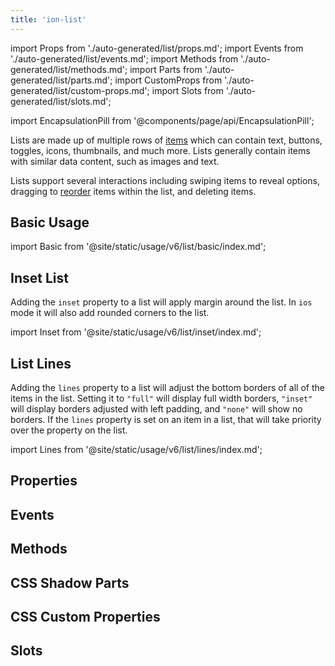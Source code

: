 ```yaml
---
title: 'ion-list'
---
```


import Props from './auto-generated/list/props.md';
import Events from './auto-generated/list/events.md';
import Methods from './auto-generated/list/methods.md';
import Parts from './auto-generated/list/parts.md';
import CustomProps from './auto-generated/list/custom-props.md';
import Slots from './auto-generated/list/slots.md';

<head>
  <title>ion-list: Item List View Component for iOS and Android Apps</title>
  <meta
    name="description"
    content="ion-lists are made up of multiple rows of items containing text, icons, toggles, and more. Learn about the list view component for iOS and Android Ionic apps."
  />
</head>

import EncapsulationPill from '@components/page/api/EncapsulationPill';

Lists are made up of multiple rows of [items](./item) which can contain text, buttons, toggles,
icons, thumbnails, and much more. Lists generally contain items with similar data content, such as images and text.

Lists support several interactions including swiping items to reveal options, dragging to [reorder](./reorder) items within the list, and deleting items.

## Basic Usage

import Basic from '@site/static/usage/v6/list/basic/index.md';

<Basic />

## Inset List

Adding the `inset` property to a list will apply margin around the list. In `ios` mode it will also add rounded corners to the list.

import Inset from '@site/static/usage/v6/list/inset/index.md';

<Inset />

## List Lines

Adding the `lines` property to a list will adjust the bottom borders of all of the items in the list. Setting it to `"full"` will display full width borders, `"inset"` will display borders adjusted with left padding, and `"none"` will show no borders. If the `lines` property is set on an item in a list, that will take priority over the property on the list.

import Lines from '@site/static/usage/v6/list/lines/index.md';

<Lines />

## Properties

<Props />

## Events

<Events />

## Methods

<Methods />

## CSS Shadow Parts

<Parts />

## CSS Custom Properties

<CustomProps />

## Slots

<Slots />

